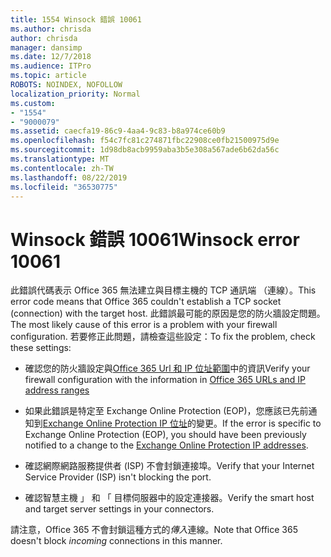 ```yaml
---
title: 1554 Winsock 錯誤 10061
ms.author: chrisda
author: chrisda
manager: dansimp
ms.date: 12/7/2018
ms.audience: ITPro
ms.topic: article
ROBOTS: NOINDEX, NOFOLLOW
localization_priority: Normal
ms.custom:
- "1554"
- "9000079"
ms.assetid: caecfa19-86c9-4aa4-9c83-b8a974ce60b9
ms.openlocfilehash: f54c7fc81c274871fbc22908ce0fb21500975d9e
ms.sourcegitcommit: 1d98db8acb9959aba3b5e308a567ade6b62da56c
ms.translationtype: MT
ms.contentlocale: zh-TW
ms.lasthandoff: 08/22/2019
ms.locfileid: "36530775"
---
```

# <a name="winsock-error-10061"></a><span data-ttu-id="7401c-102">Winsock 錯誤 10061</span><span class="sxs-lookup"><span data-stu-id="7401c-102">Winsock error 10061</span></span>

<span data-ttu-id="7401c-103">此錯誤代碼表示 Office 365 無法建立與目標主機的 TCP 通訊端 （連線）。</span><span class="sxs-lookup"><span data-stu-id="7401c-103">This error code means that Office 365 couldn't establish a TCP socket (connection) with the target host.</span></span> <span data-ttu-id="7401c-104">此錯誤最可能的原因是您的防火牆設定問題。</span><span class="sxs-lookup"><span data-stu-id="7401c-104">The most likely cause of this error is a problem with your firewall configuration.</span></span> <span data-ttu-id="7401c-105">若要修正此問題，請檢查這些設定：</span><span class="sxs-lookup"><span data-stu-id="7401c-105">To fix the problem, check these settings:</span></span>

- <span data-ttu-id="7401c-106">確認您的防火牆設定與[Office 365 Url 和 IP 位址範圍](https://docs.microsoft.com/office365/enterprise/urls-and-ip-address-ranges)中的資訊</span><span class="sxs-lookup"><span data-stu-id="7401c-106">Verify your firewall configuration with the information in [Office 365 URLs and IP address ranges](https://docs.microsoft.com/office365/enterprise/urls-and-ip-address-ranges)</span></span>

- <span data-ttu-id="7401c-107">如果此錯誤是特定至 Exchange Online Protection (EOP)，您應該已先前通知到[Exchange Online Protection IP 位址](https://docs.microsoft.com/office365/SecurityCompliance/eop/exchange-online-protection-ip-addresses)的變更。</span><span class="sxs-lookup"><span data-stu-id="7401c-107">If the error is specific to Exchange Online Protection (EOP), you should have been previously notified to a change to the [Exchange Online Protection IP addresses](https://docs.microsoft.com/office365/SecurityCompliance/eop/exchange-online-protection-ip-addresses).</span></span>

- <span data-ttu-id="7401c-108">確認網際網路服務提供者 (ISP) 不會封鎖連接埠。</span><span class="sxs-lookup"><span data-stu-id="7401c-108">Verify that your Internet Service Provider (ISP) isn't blocking the port.</span></span>

- <span data-ttu-id="7401c-109">確認智慧主機 」 和 「 目標伺服器中的設定連接器。</span><span class="sxs-lookup"><span data-stu-id="7401c-109">Verify the smart host and target server settings in your connectors.</span></span>

<span data-ttu-id="7401c-110">請注意，Office 365 不會封鎖這種方式的*傳入*連線。</span><span class="sxs-lookup"><span data-stu-id="7401c-110">Note that Office 365 doesn't block *incoming* connections in this manner.</span></span>
